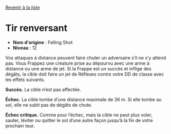 [Revenir à la liste](list.md)

# Tir renversant

 * **Nom d'origine** : Felling Shot
 * **Niveau** : 12


<p>Vos attaques à distance peuvent faire chuter un adversaire s’il ne s’y attend pas. Vous Frappez une créature prise au dépourvu avec une arme à distance ou une arme de jet. Si la Frappe est un succès et inflige des dégâts, la cible doit faire un jet de Réflexes contre votre DD de classe avec les effets suivants.</p> 
<p><strong>Succès.</strong> La cible n’est pas affectée.</p>
<p><strong>Échec.</strong> La cible tombe d’une distance maximale de 36 m. Si elle tombe au sol, elle ne subit pas de dégâts de chute.</p>
<p><strong>Échec critique.</strong> Comme pour l’échec, mais la cible ne peut plus voler, sauter, léviter ou quitter le sol d’une autre façon jusqu’à la fin de votre prochain tour.</p>